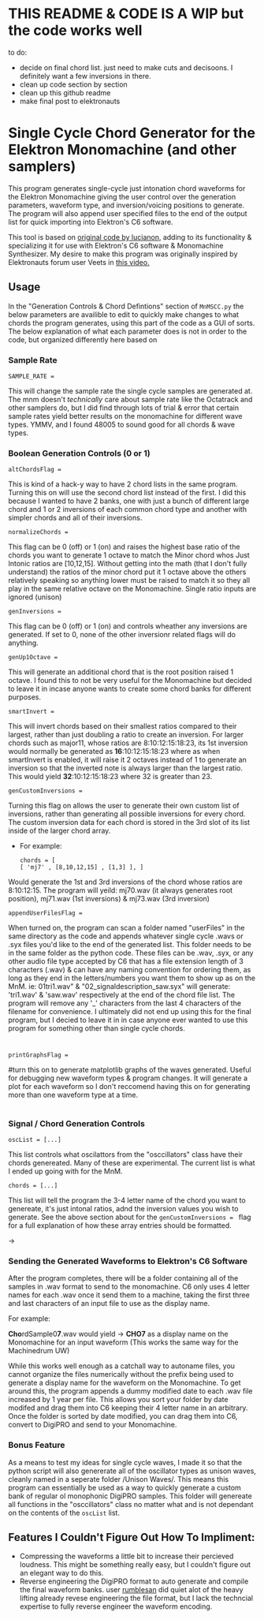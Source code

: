 # THIS README & CODE IS A WIP but the code works well
to do:
* decide on final chord list. just need to make cuts and decisoons. I definitely want a few inversions in there.
* clean up code section by section
* clean up this github readme
* make final post to elektronauts

# Single Cycle Chord Generator for the Elektron Monomachine (and other samplers) 

This program generates single-cycle just intonation chord waveforms for the Elektron Monomachine giving the user control over the generation parameters, waveform type, and inversion/voicing positions to generate. The program will also append user specified files to the end of the output list for quick importing into Elektron's C6 software.

This tool is based on [original code by lucianon,](https://github.com/len/SCC) adding to its functionality & specializing it for use with Elektron's C6 software & Monomachine Synthesizer. My desire to make this program was originally inspired by Elektronauts forum user Veets in [this video.](https://www.youtube.com/watch?v=6O-p-Kbrt9o)

## Usage
In the "Generation Controls & Chord Defintions" section of `MnMSCC.py` the below parameters are availible to edit to quickly make changes to what chords the program generates, using this part of the code as a GUI of sorts. The below explanation of what each parameter does is not in order to the code, but organized differently here based on 

### Sample Rate
```
SAMPLE_RATE =
```
This will change the sample rate the single cycle samples are generated at. The mnm doesn't *technically* care about sample rate like the Octatrack and other samplers do, but I did find through lots of trial & error that certain sample rates yield better results on the monomachine for different wave types. YMMV, and I found 48005 to sound good for all chords & wave types. 

### Boolean Generation Controls (0 or 1)
```
altChordsFlag =
```
This is kind of a hack-y way to have 2 chord lists in the same program. Turning this on will use the second chord list instead of the first. I did this because I wanted to have 2 banks, one with just a bunch of different large chord and 1 or 2 inversions of each common chord type and another with simpler chords and all of their inversions.
<br />  
  
```
normalizeChords =
```
This flag can be 0 (off) or 1 (on) and raises the highest base ratio of the chords you want to generate 1 octave to match the Minor chord whos Just Intonic ratios are [10,12,15]. Without getting into the math (that I don't fully understand) the ratios of the minor chord put it 1 octave above the others relatively speaking so anything lower must be raised to match it so they all play in the same relative octave on the Monomachine. Single ratio inputs are ignored (unison)
<br />

```
genInversions =
```
This flag can be 0 (off) or 1 (on) and controls wheather any inversions are generated. If set to 0, none of the other inversionr related flags will do anything.
<br />

```
genUp1Octave = 
```
This will generate an additional chord that is the root position raised 1 octave. I found this to not be very useful for the Monomachine but decided to leave it in incase anyone wants to create some chord banks for different purposes.
<br />

```
smartInvert = 
```
This will invert chords based on their smallest ratios compared to their largest, rather than just doubling a ratio to create an inversion. For larger chords such as major11, whose ratios are 8:10:12:15:18:23, its 1st inversion would normally be generated as **16**:10:12:15:18:23 where as when smartInvert is enabled, it will raise it 2 octaves instead of 1 to generate an inversion so that the inverted note is always larger than the largest ratio. This would yield **32**:10:12:15:18:23 where 32 is greater than 23.
<br />

```
genCustomInversions = 
```
Turning this flag on allows the user to generate their own custom list of inversions, rather than generating all possible inversions for every chord. The custom inversion data for each chord is stored in the 3rd slot of its list inside of the larger chord array. 
* For example:
      
  ```
  chords = [
  [ 'mj7' , [8,10,12,15] , [1,3] ], ]
Would generate the 1st and 3rd inversions of the chord whose ratios are 8:10:12:15. The program will yeild: mj70.wav (it always generates root position), mj71.wav (1st inversions) & mj73.wav (3rd inversion)
<br />

```
appendUserFilesFlag = 
```
When turned on, the program can scan a folder named "userFiles" in the same directory as the code and appends whatever single cycle .wavs or .syx files you'd like to the end of the generated list. This folder needs to be in the same folder as the python code. These files can be .wav, .syx, or any other audio file type accepted by C6 that has a file extension length of 3 characters (.wav) & can have any naming convention for ordering them, as long as they end in the letters/numbers you want them to show up as on the MnM.
ie: 01tri1.wav" & "02_signaldescription_saw.syx"
will generate: 'tri1.wav' & 'saw.wav' respectively at the end of the chord file list. The program will remove any '_' characters from the last 4 characters of the filename for convenience. 
I ultimately did not end up using this for the final program, but I decied to leave it in in case anyone ever wanted to use this program for something other than single cycle chords. 
#

```
printGraphsFlag = 
```
#turn this on to generate matplotlib graphs of the waves generated. Useful for debugging new waveform types & program changes. It will generate a plot for each waveform so I don't reccomend having this on for generating more than one waveform type at a time.
#

### Signal / Chord Generation Controls
```
oscList = [...]
```
This list controls what oscilattors from the "osccillators" class have their chords genereated. Many of these are experimental. The current list is what I ended up going with for the MnM.

```
chords = [...]
```
This list will tell the program the 3-4 letter name of the chord you want to genereate, it's just intonal ratios, adnd the inversion values you wish to generate. See the above section about for the ```genCustomInversions = ``` flag for a full explanation of how these array entries should be formatted.

→

### Sending the Generated Waveforms to Elektron's C6 Software
After the program completes, there will be a folder containing all of the samples in .wav format to send to the monomachine. C6 only uses 4 letter names for each .wav once it send them to a machine, taking the first three and last characters of an input file to use as the display name.

For example:

**Cho**rdSample0**7**.wav would yield → **CHO7** as a display name on the Monomachine for an input waveform (This works the same way for the Machinedrum UW)

While this works well enough as a catchall way to autoname files, you cannot organize the files numerically without the prefix being used to generate a display name for the waveform on the Monomachine. To get around this, the program appends a dummy modified date to each .wav file increased by 1 year per file. This allows you sort your folder by date modifed and drag them into C6 keeping their 4 letter name in an arbitrary. Once the folder is sorted by date modified, you can drag them into C6, convert to DigiPRO and send to your Monomachine.

### Bonus Feature
As a means to test my ideas for single cycle waves, I made it so that the python script will also genererate all of the oscillator types as unison waves, cleanly named in a seperate folder /Unison Waves/. This means this program can essentially be used as a way to quickly generate a custom bank of regular ol monophonic DigiPRO samples. This folder will genereate all functions in the "osccillators" class no matter what and is not dependant on the contents of the ```oscList``` list.

## Features I Couldn't Figure Out How To Impliment:
* Compressing the waveforms a little bit to increase their percieved loudness. This might be something really easy, but I couldn't figure out an elegant way to do this.
* Reverse engineering the DigiPRO format to auto generate and compile the final waveform banks. user [rumblesan](https://gist.github.com/rumblesan/e520ae4099d0583e3ef4e228beabe2b3) did quiet alot of the heavy lifting already revese engineering the file format, but I lack the techncial expertise to fully reverse engineer the waveform encoding.

